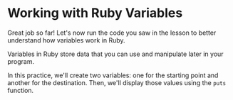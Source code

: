 # Working with Ruby Variables

Great job so far! Let's now run the code you saw in the lesson to better understand how variables work in Ruby.

Variables in Ruby store data that you can use and manipulate later in your program.

In this practice, we'll create two variables: one for the starting point and another for the destination. Then, we'll display those values using the `puts` function.